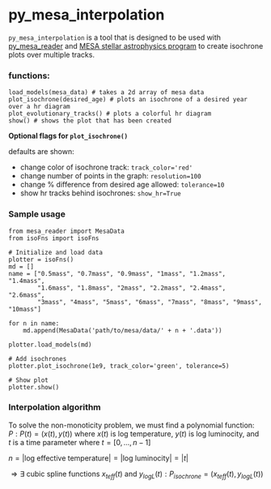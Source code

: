 # py_mesa_interpolation

```py_mesa_interpolation``` is a tool that is designed to be used with [py_mesa_reader](https://github.com/wmwolf/py_mesa_reader) and [MESA stellar astrophysics program](https://docs.mesastar.org/en/latest/) to create isochrone plots over multiple tracks.

### functions:
```
load_models(mesa_data) # takes a 2d array of mesa data
plot_isochrone(desired_age) # plots an isochrone of a desired year over a hr diagram
plot_evolutionary_tracks() # plots a colorful hr diagram
show() # shows the plot that has been created
```
<strong>Optional flags for ```plot_isochrone()```</strong><br>

defaults are shown:
- change color of isochrone track: ```track_color='red'```
- change number of points in the graph: ```resolution=100```
- change % difference from desired age allowed: ```tolerance=10```
- show hr tracks behind isochrones: ```show_hr=True```


### Sample usage
```
from mesa_reader import MesaData
from isoFns import isoFns

# Initialize and load data
plotter = isoFns()
md = []
name = ["0.5mass", "0.7mass", "0.9mass", "1mass", "1.2mass", "1.4mass", 
        "1.6mass", "1.8mass", "2mass", "2.2mass", "2.4mass", "2.6mass", 
        "3mass", "4mass", "5mass", "6mass", "7mass", "8mass", "9mass", "10mass"]

for n in name:
    md.append(MesaData('path/to/mesa/data/' + n + '.data'))

plotter.load_models(md)

# Add isochrones
plotter.plot_isochrone(1e9, track_color='green', tolerance=5)

# Show plot
plotter.show()
```

### Interpolation algorithm

To solve the non-monoticity problem, we must find a polynomial function:<br>
$P:P(t) = (x(t), y(t)) \textrm{ where } x(t) \textrm{ is log temperature, } y(t) \textrm{ is log luminocity, and }$ <br>
$t \textrm{ is a time parameter where } t = [0, ..., n-1]$

$n = \lvert \textrm{log effective temperature} \rvert = \lvert \textrm{log luminocity} \rvert = \lvert t \rvert$

$\Rightarrow \exists \textrm{ cubic spline functions } x_{teff}(t) \textrm{ and } y_{logL}(t) : P_{isochrone} = (x_{teff}(t), y_{logL}(t))$


















